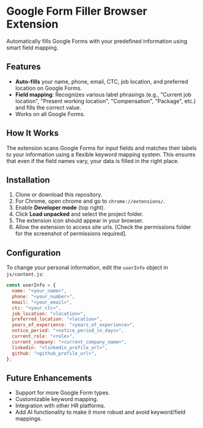 # Google Form Filler Browser Extension

Automatically fills Google Forms with your predefined information using smart field mapping.

## Features

- **Auto-fills** your name, phone, email, CTC, job location, and preferred location on Google Forms.
- **Field mapping**: Recognizes various label phrasings (e.g., "Current job location", "Present working location", "Compensation", "Package", etc.) and fills the correct value.
- Works on all Google Forms.

## How It Works

The extension scans Google Forms for input fields and matches their labels to your information using a flexible keyword mapping system. This ensures that even if the field names vary, your data is filled in the right place.

## Installation

1. Clone or download this repository.
2. For Chrome, open chrome and go to `chrome://extensions/`.
3. Enable **Developer mode** (top right).
4. Click **Load unpacked** and select the project folder.
5. The extension icon should appear in your browser.
6. Allow the extension to access site urls. [Check the permissions folder for the screenshot of permissions required].

## Configuration

To change your personal information, edit the `userInfo` object in `js/content.js`:

```js
const userInfo = {
  name: "<your_name>",
  phone: "<your_number>",
  email: "<your_email>",
  ctc: "<your_ctc>",
  job_location: "<location>",
  preferred_location: "<location>",
  years_of_experience: "<years_of_experience>",
  notice_period: "<notice_period_in_days>",
  current_role: "<role>",
  current_company: "<current_company_name>",
  linkedin: "<linkedin_profile_url>",
  github: "<github_profile_url>",
};
```

## Future Enhancements
- Support for more Google Form types.
- Customizable keyword mapping.
- Integration with other HR platforms.
- Add AI functionality to make it more robust and avoid keyword/field mappings.